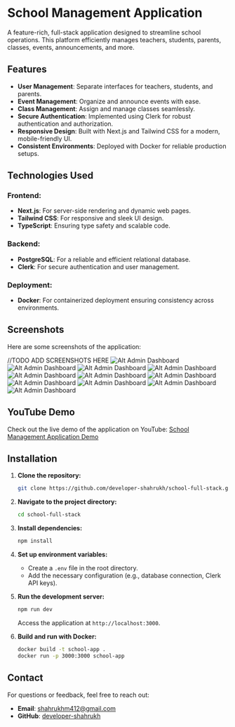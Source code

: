 # School Management Application

A feature-rich, full-stack application designed to streamline school operations. This platform efficiently manages teachers, students, parents, classes, events, announcements, and more.

## Features

- **User Management**: Separate interfaces for teachers, students, and parents.
- **Event Management**: Organize and announce events with ease.
- **Class Management**: Assign and manage classes seamlessly.
- **Secure Authentication**: Implemented using Clerk for robust authentication and authorization.
- **Responsive Design**: Built with Next.js and Tailwind CSS for a modern, mobile-friendly UI.
- **Consistent Environments**: Deployed with Docker for reliable production setups.

## Technologies Used

### Frontend:
- **Next.js**: For server-side rendering and dynamic web pages.
- **Tailwind CSS**: For responsive and sleek UI design.
- **TypeScript**: Ensuring type safety and scalable code.

### Backend:
- **PostgreSQL**: For a reliable and efficient relational database.
- **Clerk**: For secure authentication and user management.

### Deployment:
- **Docker**: For containerized deployment ensuring consistency across environments.

## Screenshots

Here are some screenshots of the application:

//TODO ADD SCREENSHOTS HERE
![Alt Admin Dashboard](./assets/Login.png)
![Alt Admin Dashboard](./assets/Admin.png)
![Alt Admin Dashboard](./assets/Studentdashboard.png)
![Alt Admin Dashboard](./assets/Teacherdashboard.png)
![Alt Admin Dashboard](./assets/Parents.png)
![Alt Admin Dashboard](./assets/Studentdetails.png)
![Alt Admin Dashboard](./assets/Addstudents.png)
![Alt Admin Dashboard](./assets/Teacherdetails.png)
![Alt Admin Dashboard](./assets/Subjectupdate.png)
![Alt Admin Dashboard](./assets/Students.png)
![Alt Admin Dashboard](./assets/Teachers.png)

## YouTube Demo

Check out the live demo of the application on YouTube:
[School Management Application Demo](https://www.youtube.com)

## Installation

1. **Clone the repository:**
   ```bash
   git clone https://github.com/developer-shahrukh/school-full-stack.git
   ```

2. **Navigate to the project directory:**
   ```bash
   cd school-full-stack
   ```

3. **Install dependencies:**
   ```bash
   npm install
   ```

4. **Set up environment variables:**
   - Create a `.env` file in the root directory.
   - Add the necessary configuration (e.g., database connection, Clerk API keys).

5. **Run the development server:**
   ```bash
   npm run dev
   ```
   Access the application at `http://localhost:3000`.

6. **Build and run with Docker:**
   ```bash
   docker build -t school-app .
   docker run -p 3000:3000 school-app
   ```

## Contact

For questions or feedback, feel free to reach out:
- **Email**: shahrukhm412@gmail.com
- **GitHub**: [developer-shahrukh](https://github.com/developer-shahrukh)
